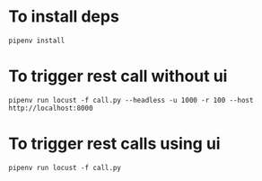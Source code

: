 # To install deps
```
pipenv install
```

# To trigger rest call without ui
```
pipenv run locust -f call.py --headless -u 1000 -r 100 --host http://localhost:8000
```


# To trigger rest calls using ui
```
pipenv run locust -f call.py
``` 



